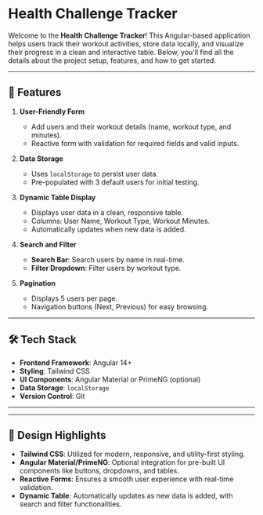 # Health Challenge Tracker

Welcome to the **Health Challenge Tracker**! This Angular-based application helps users track their workout activities, store data locally, and visualize their progress in a clean and interactive table. Below, you'll find all the details about the project setup, features, and how to get started.

---

## 🚀 **Features**

1. **User-Friendly Form**  
   - Add users and their workout details (name, workout type, and minutes).
   - Reactive form with validation for required fields and valid inputs.

2. **Data Storage**  
   - Uses `localStorage` to persist user data.
   - Pre-populated with 3 default users for initial testing.

3. **Dynamic Table Display**  
   - Displays user data in a clean, responsive table.
   - Columns: User Name, Workout Type, Workout Minutes.
   - Automatically updates when new data is added.

4. **Search and Filter**  
   - **Search Bar**: Search users by name in real-time.
   - **Filter Dropdown**: Filter users by workout type.

5. **Pagination**  
   - Displays 5 users per page.
   - Navigation buttons (Next, Previous) for easy browsing.

---

## 🛠️ **Tech Stack**

- **Frontend Framework**: Angular 14+
- **Styling**: Tailwind CSS
- **UI Components**: Angular Material or PrimeNG (optional)
- **Data Storage**: `localStorage`
- **Version Control**: Git

---


---

## 🎨 **Design Highlights**

- **Tailwind CSS**: Utilized for modern, responsive, and utility-first styling.
- **Angular Material/PrimeNG**: Optional integration for pre-built UI components like buttons, dropdowns, and tables.
- **Reactive Forms**: Ensures a smooth user experience with real-time validation.
- **Dynamic Table**: Automatically updates as new data is added, with search and filter functionalities.
